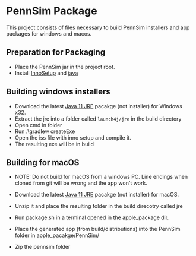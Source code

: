 # PennSim Package

This project consists of files necessary to build PennSim installers and app packages for windows and macos.

## Preparation for Packaging
- Place the PennSim jar in the project root.
- Install [InnoSetup]() and [java](adoptopenjdk.net)

## Building windows installers
- Download the latest [Java 11 JRE](https://adoptopenjdk.net/releases.html) pacakge (not installer) for Windows x32.
- Extract the jre into a folder called `launch4j/jre` in the build directory
- Open cmd in folder
- Run .\gradlew createExe
- Open the iss file with inno setup and compile it.
- The resulting exe will be in build

## Building for macOS
- NOTE: Do not build for macOS from a windows PC. Line endings when cloned from git will be wrong and the app won't work.

- Download the latest [Java 11 JRE](https://adoptopenjdk.net/releases.html) pacakge (not installer) for macOS.
- Unzip it and place the resulting folder in the build direcotry called jre
- Run package.sh in a terminal opened in the apple_package dir.
- Place the generated app (from build/distributions) into the PennSim folder in apple_pacakge/PennSim/
- Zip the pennsim folder